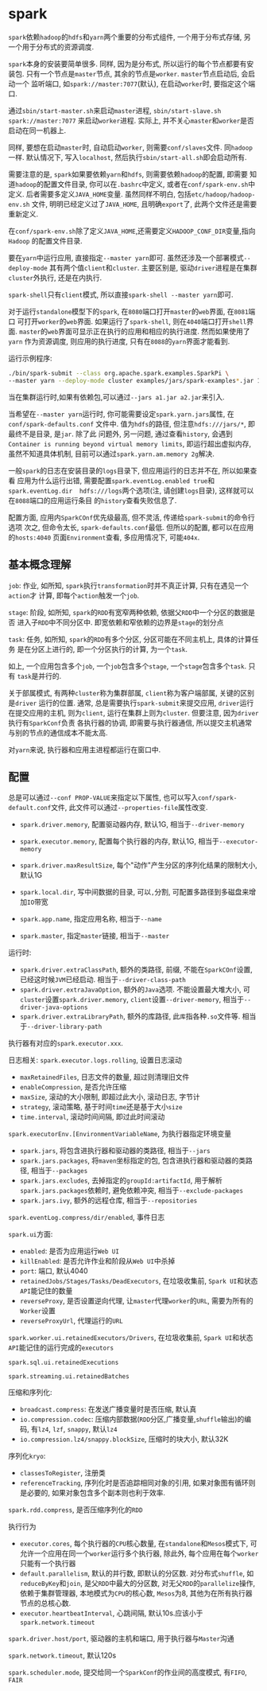 # spark

`spark`依赖`hadoop`的`hdfs`和`yarn`两个重要的分布式组件, 一个用于分布式存储, 另
一个用于分布式的资源调度.

`spark`本身的安装要简单很多. 同样, 因为是分布式, 所以运行的每个节点都要有安装包.
只有一个节点是`master`节点, 其余的节点是`worker`. `master`节点启动后, 会启动一个
监听端口, 如`spark://master:7077`(默认), 在启动`worker`时, 要指定这个端口.

通过`sbin/start-master.sh`来启动`master`进程, `sbin/start-slave.sh spark://master:7077`
来启动`worker`进程. 实际上, 并不关心`master`和`worker`是否启动在同一机器上.

同样, 要想在启动`master`时, 自动启动`worker`, 则需要`conf/slaves`文件. 同`hadoop`
一样. 默认情况下, 写入`localhost`, 然后执行`sbin/start-all.sh`即会启动所有.

需要注意的是, `spark`如果要依赖`yarn`和`hdfs`, 则需要依赖`hadoop`的配置, 即需要
知道`hadoop`的配置文件目录, 你可以在`.bashrc`中定义, 或者在`conf/spark-env.sh`中
定义. 后者需要多定义`JAVA_HOME`变量. 虽然同样不明白, 包括`etc/hadoop/hadoop-env.sh`
文件, 明明已经定义过了`JAVA_HOME`, 且明确`export`了, 此两个文件还是需要重新定义.

在`conf/spark-env.sh`除了定义`JAVA_HOME`,还需要定义`HADOOP_CONF_DIR`变量,指向`Hadoop`
的配置文件目录.

要在`yarn`中运行应用, 直接指定`--master yarn`即可. 虽然还涉及一个部署模式`--deploy-mode`
其有两个值`client`和`cluster`. 主要区别是, 驱动`driver`进程是在集群`cluster`外执行,
还是在内执行.

`spark-shell`只有`client`模式, 所以直接`spark-shell --master yarn`即可.

对于运行`standalone`模型下的`spark`, 在`8080`端口打开`master`的`web`界面, 在`8081`端口
可打开`worker`的`web`界面. 如果运行了`spark-shell`, 则在`4040`端口打开`shell`界面.
`master`的`web`界面可显示正在执行的应用和相应的执行进度.  然而如果使用了`yarn`
作为资源调度, 则应用的执行进度, 只有在`8088`的`yarn`界面才能看到.

运行示例程序:
```sh
./bin/spark-submit --class org.apache.spark.examples.SparkPi \
--master yarn --deploy-mode cluster examples/jars/spark-examples*.jar 10
```

当在集群运行时,如果有依赖包,可以通过`--jars a1.jar a2.jar`来引入.

当希望在`--master yarn`运行时, 你可能需要设定`spark.yarn.jars`属性, 在`conf/spark-defaults.conf`
文件中. 值为`hdfs`的路径, 但注意`hdfs:///jars/*`, 即最终不是目录, 是`jar`. 除了此
问题外, 另一问题, 通过查看`history`, 会遇到`Container is running beyond virtual memory limits`,
即运行超出虚拟内存, 虽然不知道具体机制, 目前可以通过`spark.yarn.am.memory 2g`解决.

一般`spark`的日志在安装目录的`logs`目录下, 但应用运行的日志并不在, 所以如果查看
应用为什么运行出错, 需要配置`spark.eventLog.enabled true`和`spark.eventLog.dir 
hdfs:///logs`两个选项(注, 请创建`logs`目录), 这样就可以在`8088`端口的应用运行条目
的`history`查看失败信息了.

配置方面, 应用内`SparkCOnf`优先级最高, 但不灵活, 传递给`spark-submit`的命令行选项
次之, 但命令太长, `spark-defaults.conf`最低. 但所以的配置, 都可以在应用的`hosts:4040`
页面`Environment`查看, 多应用情况下, 可能`404x`.

## 基本概念理解

`job`: 作业, 如所知, `spark`执行`transformation`时并不真正计算, 只有在遇见一个`action`才
计算, 即每个`action`触发一个`job`.

`stage`: 阶段, 如所知, `spark`的`RDD`有宽窄两种依赖, 依据父`RDD`中一个分区的数据是否
进入子`RDD`中不同分区中. 即宽依赖和窄依赖的边界是`stage`的划分点

`task`: 任务, 如所知, `spark`的`RDD`有多个分区, 分区可能在不同主机上, 具体的计算任务
是在分区上进行的, 即一个分区执行的计算, 为一个`task`.

如上, 一个应用包含多个`job`, 一个`job`包含多个`stage`, 一个`stage`包含多个`task`. 只有
`task`是并行的.

关于部属模式, 有两种`cluster`称为集群部属, `client`称为客户端部属, 关键的区别是`driver`
运行的位置. 通常, 总是需要执行`spark-submit`来提交应用, `driver`运行在提交应用的主机,
则为`client`, 运行在集群上则为`cluster`. 但要注意, 因为`driver`执行有`SparkConf`负责
各执行器的协调, 即需要与执行器通信, 所以提交主机通常与别的节点的通信成本不能太高.

对`yarn`来说, 执行器和应用主进程都运行在窗口中.

## 配置

总是可以通过`--conf PROP-VALUE`来指定以下属性, 也可以写入`conf/spark-default.conf`文件,
此文件可以通过`--properties-file`属性改变.

* `spark.driver.memory`, 配置驱动器内存, 默认1G, 相当于`--driver-memory`
* `spark.executor.memory`, 配置每个执行器的内存, 默认1G, 相当于`--executor-memory`
* `spark.driver.maxResultSize`, 每个"动作"产生分区的序列化结果的限制大小, 默认1G
* `spark.local.dir`, 写中间数据的目录, 可以`,`分割, 可配置多路径到多磁盘来增加`IO`带宽

* `spark.app.name`, 指定应用名称, 相当于`--name`
* `spark.master`, 指定`master`链接, 相当于`--master`

运行时:

* `spark.driver.extraClassPath`, 额外的类路径, 前缀, 不能在`SparkCOnf`设置, 已经这时候`JVM`已经启动. 相当于`--driver-class-path`
* `spark.driver.extraJavaOption`, 额外的`Java`选项. 不能设置最大堆大小, 可`cluster`设置`spark.driver.memory`, `client`设置`--driver-memory`, 相当于`--driver-java-options`
* `spark.driver.extraLibraryPath`, 额外的库路径, 此`库`指各种`.so`文件等. 相当于`--driver-library-path`

执行器有对应的`spark.executor.xxx`.

日志相关: `spark.executor.logs.rolling`, 设置日志滚动

* `maxRetainedFiles`, 日志文件的数量, 超过则清理旧文件
* `enableCompression`, 是否允许压缩
* `maxSize`, 滚动的大小限制, 即超过此大小, 滚动日志, 字节计
* `strategy`, 滚动策略, 基于时间`time`还是基于大小`size`
* `time.interval`, 滚动时间间隔, 即过此时间滚动

`spark.executorEnv.[EnvironmentVariableName`, 为执行器指定环境变量

* `spark.jars`, 将包含进执行器和驱动器的类路径, 相当于`--jars`
* `spark.jars.packages`, 将`maven`坐标指定的包, 包含进执行器和驱动器的类路径, 相当于`--packages`
* `spark.jars.excludes`, 去掉指定的`groupId:artifactId`, 用于解析`spark.jars.packages`依赖时, 避免依赖冲突, 相当于`--exclude-packages`
* `spark.jars.ivy`, 额外的远程仓库, 相当于`--repositories`


`spark.eventLog.compress/dir/enabled`, 事件日志

`spark.ui`方面:

* `enabled`: 是否为应用运行`Web UI`
* `killEnabled`: 是否允许作业和阶段从`Web UI`中杀掉
* `port`: 端口, 默认4040
* `retainedJobs/Stages/Tasks/DeadExecutors`, 在垃圾收集前, `Spark UI`和状态`API`能记住的数量
* `reverseProxy`, 是否设置逆向代理, 让`master`代理`worker`的`URL`, 需要为所有的`Worker`设置
* `reverseProxyUrl`, 代理运行的`URL`

`spark.worker.ui.retainedExecutors/Drivers`, 在垃圾收集前, `Spark UI`和状态`API`能记住的运行完成的`executors`

`spark.sql.ui.retainedExecutions`

`spark.streaming.ui.retainedBatches`

压缩和序列化:

* `broadcast.compress`: 在发送广播变量时是否压缩, 默认真
* `io.compression.codec`: 压缩内部数据(`RDD`分区,广播变量,`shuffle`输出)的编码, 有`lz4`, `lzf`, `snappy`, 默认`lz4`
* `io.compression.lz4/snappy.blockSize`, 压缩时的块大小, 默认32K

序列化`kryo`:

* `classesToRegister`, 注册类
* `referenceTracking`, 序列化时是否追踪相同对象的引用, 如果对象图有循环则是必要的, 如果对象包含多个副本则也利于效率.

`spark.rdd.compress`, 是否压缩序列化的`RDD`

执行行为

* `executor.cores`, 每个执行器的`CPU`核心数量, 在`standalone`和`Mesos`模式下, 可允许一个应用在同一个`worker`运行多个执行器, 除此外, 每个应用在每个`worker`只能有一个执行器  
* `default.parallelism`, 默认的并行数, 即默认的分区数. 对分布式`shuffle`, 如`reduceByKey`和`join`, 是父`RDD`中最大的分区数, 对无父`RDD`的`parallelize`操作, 依赖于集群管理器, 本地模式为`CPU`的核心数, `Mesos`为8, 其他为在所有执行器节点的总核心数.
* `executor.heartbeatInterval`, 心跳间隔, 默认10s.应该小于`spark.network.timeout`


`spark.driver.host/port`, 驱动器的主机和端口, 用于执行器与`Master`沟通

`spark.network.timeout`, 默认120s

`spark.scheduler.mode`, 提交给同一个`SparkConf`的作业间的高度模式, 有`FIFO`, `FAIR`
